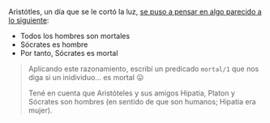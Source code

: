 Aristótles, un día que se le cortó la luz, [se puso a pensar en algo parecido a lo siguiente](https://es.wikipedia.org/wiki/Silogismo): 

  * Todos los hombres son mortales
  * Sócrates es hombre
  * Por tanto, Sócrates es mortal
 
> Aplicando este razonamiento, escribí un predicado `mortal/1` que nos diga si un inidividuo... es mortal :stuck_out_tongue:
> 
> Tené en cuenta que Aristóteles y sus amigos Hipatia, Platon y Sócrates son hombres (en sentido de que son humanos; Hipatia era mujer).
